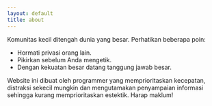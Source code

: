 ```yaml
---
layout: default
title: about
---
```


Komunitas kecil ditengah dunia yang besar. Perhatikan beberapa poin:

- Hormati privasi orang lain.
- Pikirkan sebelum Anda mengetik.
- Dengan kekuatan besar datang tanggung jawab besar.

Website ini dibuat oleh programmer yang memprioritaskan kecepatan, distraksi
sekecil mungkin dan mengutamakan penyampaian informasi sehingga kurang
memprioritaskan estektik. Harap maklum!
